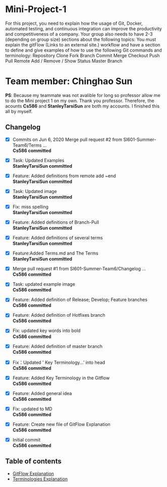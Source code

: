 # Mini-Project-1
For this project, you need to explain how the usage of Git, Docker, automated testing, and continuous integration can improve the productivity and competitiveness of a company.  Your group also needs to have 2-3 (depending on group size) sections about the following topics:  You must explain the gitFlow (Links to an external site.) workflow and have a section to define and give examples of how to use the following Git commands and terminology:  Repository Clone Fork Branch Commit Merge Checkout Push Pull  Remote Add / Remove / Show Status Master Branch
# Team member: Chinghao Sun
**PS**: Because my teammate was not avalible for long so professor allow me to do the Mini project 1 on my own. Thank you professor.
Therefore, the acounts **Cs586** and **StanleyTarsiSun** are both my accounts. I finished this all by myself.
  ## Changelog
- [X]  Commits on Jun 6, 2020
Merge pull request #2 from SI601-Summer-Team6/Terms …   
**Cs586 committed** 

- [X] Task: Updated Examples    
**StanleyTarsiSun committed**

- [X] Feature: Added definitions from remote add ~end   
**StanleyTarsiSun committed**

- [X] Task: Updated image   
**StanleyTarsiSun committed**

- [X] Fix: miss spelling    
**StanleyTarsiSun committed** 

- [X] Feature: Added definitions of Branch-Pull   
**StanleyTarsiSun committed**


- [X] Feature: Added definitions of several terms   
**StanleyTarsiSun committed**

- [X] Feature:Added Terms.md and The Terms    
**StanleyTarsiSun committed** 

- [X] Merge pull request #1 from SI601-Summer-Team6/Changelog …   
**Cs586 committed**

- [X] Task: updated example image   
**Cs586 committed**

- [X] Feature: Added definition of Release; Develop; Feature branches   
**Cs586 committed**

- [X] Feature: Added definition of Hotfixes branch    
**Cs586 committed**

- [X] Fix: updated key words into bold    
**Cs586 committed**

- [X] Feature: Added definition of master branch    
**Cs586 committed**

- [X] Fix：Updated ' Key Terminology...’ into head   
**Cs586 committed**

- [X] Feature: Added Key Terminology in the Gitflow   
**Cs586 committed**

- [X] Feature: Added general idea   
**Cs586 committed**

- [X] Fix: updated to MD    
**Cs586 committed** 

- [X] Feature: Create new file of GitFlow Explanation   
**Cs586 committed**  

- [X] Initial commit    
**Cs586 committed**

## Table of contents
* [GitFlow Explanation](https://github.com/SI601-Summer-Team6/Mini-Project-1/blob/master/Gitflow%20Explannation.md)    
* [Terminologies Explanation](https://github.com/SI601-Summer-Team6/Mini-Project-1/blob/master/Terms.md)
